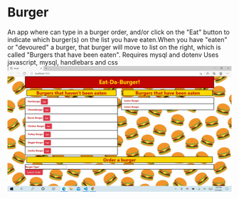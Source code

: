 # Burger
An app where can type in a burger order, and/or click on the "Eat" button to indicate which burger(s) on the list you have eaten.When you have "eaten" or "devoured" a burger, that burger will move to list on the right, which is called "Burgers that have been eaten".
Requires mysql and dotenv
Uses javascript, mysql, handlebars and css
![alt text](BurgerScreenshot.png)